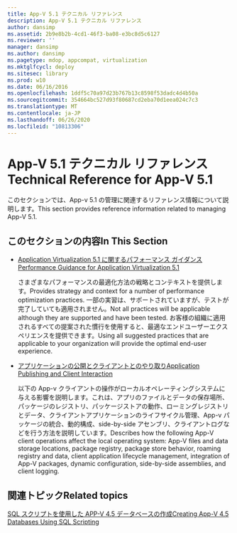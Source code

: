 ```yaml
---
title: App-V 5.1 テクニカル リファレンス
description: App-V 5.1 テクニカル リファレンス
author: dansimp
ms.assetid: 2b9e8b2b-4cd1-46f3-ba08-e3bc8d5c6127
ms.reviewer: ''
manager: dansimp
ms.author: dansimp
ms.pagetype: mdop, appcompat, virtualization
ms.mktglfcycl: deploy
ms.sitesec: library
ms.prod: w10
ms.date: 06/16/2016
ms.openlocfilehash: 1ddf5c70a97d23b767b13c8598f53dadc4d4b50a
ms.sourcegitcommit: 354664bc527d93f80687cd2eba70d1eea024c7c3
ms.translationtype: MT
ms.contentlocale: ja-JP
ms.lasthandoff: 06/26/2020
ms.locfileid: "10813306"
---
```

# <span data-ttu-id="182fe-103">App-V 5.1 テクニカル リファレンス</span><span class="sxs-lookup"><span data-stu-id="182fe-103">Technical Reference for App-V 5.1</span></span>


<span data-ttu-id="182fe-104">このセクションでは、App-v 5.1 の管理に関連するリファレンス情報について説明します。</span><span class="sxs-lookup"><span data-stu-id="182fe-104">This section provides reference information related to managing App-V 5.1.</span></span>

## <span data-ttu-id="182fe-105">このセクションの内容</span><span class="sxs-lookup"><span data-stu-id="182fe-105">In This Section</span></span>


-   [<span data-ttu-id="182fe-106">Application Virtualization 5.1 に関するパフォーマンス ガイダンス</span><span class="sxs-lookup"><span data-stu-id="182fe-106">Performance Guidance for Application Virtualization 5.1</span></span>](performance-guidance-for-application-virtualization-51.md)

    <span data-ttu-id="182fe-107">さまざまなパフォーマンスの最適化方法の戦略とコンテキストを提供します。</span><span class="sxs-lookup"><span data-stu-id="182fe-107">Provides strategy and context for a number of performance optimization practices.</span></span> <span data-ttu-id="182fe-108">一部の実習は、サポートされていますが、テストが完了していても適用されません。</span><span class="sxs-lookup"><span data-stu-id="182fe-108">Not all practices will be applicable although they are supported and have been tested.</span></span> <span data-ttu-id="182fe-109">お客様の組織に適用されるすべての提案された慣行を使用すると、最適なエンドユーザーエクスペリエンスを提供できます。</span><span class="sxs-lookup"><span data-stu-id="182fe-109">Using all suggested practices that are applicable to your organization will provide the optimal end-user experience.</span></span>

-   [<span data-ttu-id="182fe-110">アプリケーションの公開とクライアントとのやり取り</span><span class="sxs-lookup"><span data-stu-id="182fe-110">Application Publishing and Client Interaction</span></span>](application-publishing-and-client-interaction51.md)

    <span data-ttu-id="182fe-111">以下の App-v クライアントの操作がローカルオペレーティングシステムに与える影響を説明します。これは、アプリのファイルとデータの保存場所、パッケージのレジストリ、パッケージストアの動作、ローミングレジストリとデータ、クライアントアプリケーションのライフサイクル管理、App-v パッケージの統合、動的構成、side-by-side アセンブリ、クライアントログなどを行う方法を説明しています。</span><span class="sxs-lookup"><span data-stu-id="182fe-111">Describes how the following App-V client operations affect the local operating system: App-V files and data storage locations, package registry, package store behavior, roaming registry and data, client application lifecycle management, integration of App-V packages, dynamic configuration, side-by-side assemblies, and client logging.</span></span>






## <span data-ttu-id="182fe-112">関連トピック</span><span class="sxs-lookup"><span data-stu-id="182fe-112">Related topics</span></span>


[<span data-ttu-id="182fe-113">SQL スクリプトを使用した APP-V 4.5 データベースの作成</span><span class="sxs-lookup"><span data-stu-id="182fe-113">Creating App-V 4.5 Databases Using SQL Scripting</span></span>](../solutions/creating-app-v-45-databases-using-sql-scripting.md)

 

 





